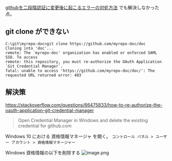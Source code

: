 [githubを二段階認証に変更後に起こるエラーの対処方法](https://qiita.com/sayama0402/items/670b6b650ebdd8680a0b) でも解決しなかった点。

## git clone ができない

```
C:\git\myrepo-doc>git clone https://github.com/myrepo-doc/doc
Cloning into 'doc'...
remote: The `myrepo-doc' organization has enabled or enforced SAML SSO. To access
remote: this repository, you must re-authorize the OAuth Application `Git Credential Manager`.
fatal: unable to access 'https://github.com/myrepo-doc/doc/': The requested URL returned error: 403
```

## 解決策
https://stackoverflow.com/questions/66475833/how-to-re-authorize-the-oauth-application-git-credential-manager

> Open Credential Manager in Windows and delete the existing credential for github.com

Windows 10 における 資格情報マネージャ を開く。
`コントロール パネル > ユーザー アカウント > 資格情報マネージャー`

Windows 資格情報の以下を削除する
![image.png](https://qiita-image-store.s3.ap-northeast-1.amazonaws.com/0/93824/fa6a7b7a-2aae-093a-59a9-e791ce8fb316.png)
